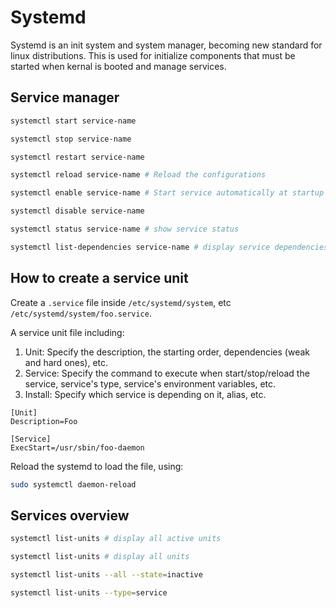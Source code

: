 # Systemd

Systemd is an init system and system manager, becoming new standard for linux distributions. This is used for initialize components that must be started when kernal is booted and manage services.

## Service manager

```sh
systemctl start service-name

systemctl stop service-name

systemctl restart service-name

systemctl reload service-name # Reload the configurations

systemctl enable service-name # Start service automatically at startup

systemctl disable service-name

systemctl status service-name # show service status

systemctl list-dependencies service-name # display service dependencies
```

## How to create a service unit

Create a `.service` file inside `/etc/systemd/system`, etc `/etc/systemd/system/foo.service`.

A service unit file including:

1. Unit: Specify the description, the starting order, dependencies (weak and hard ones), etc.
2. Service: Specify the command to execute when start/stop/reload the service, service's type, service's environment variables, etc.
3. Install: Specify which service is depending on it, alias, etc.

```
[Unit]
Description=Foo

[Service]
ExecStart=/usr/sbin/foo-daemon
```

Reload the systemd to load the file, using:

```sh
sudo systemctl daemon-reload
```


## Services overview

```sh
systemctl list-units # display all active units

systemctl list-units # display all units

systemctl list-units --all --state=inactive

systemctl list-units --type=service
```
